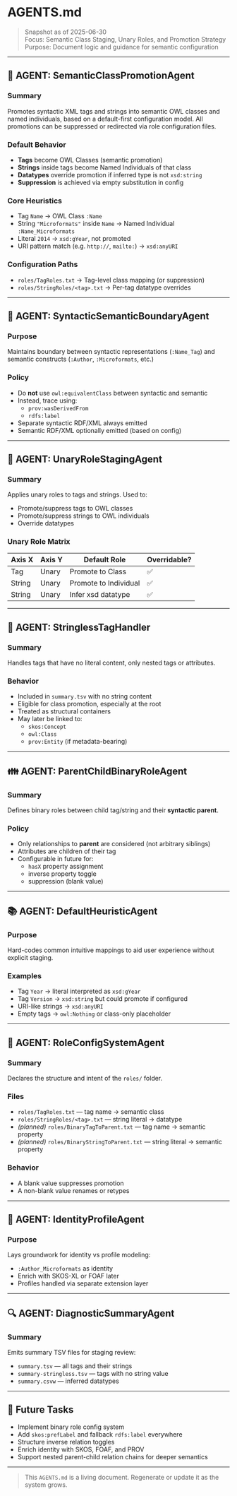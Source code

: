# AGENTS.md

> Snapshot as of 2025-06-30  
> Focus: Semantic Class Staging, Unary Roles, and Promotion Strategy  
> Purpose: Document logic and guidance for semantic configuration

---

## 🧠 AGENT: SemanticClassPromotionAgent

### Summary
Promotes syntactic XML tags and strings into semantic OWL classes and named individuals, based on a default-first configuration model. All promotions can be suppressed or redirected via role configuration files.

### Default Behavior
- **Tags** become OWL Classes (semantic promotion)
- **Strings** inside tags become Named Individuals of that class
- **Datatypes** override promotion if inferred type is not `xsd:string`
- **Suppression** is achieved via empty substitution in config

### Core Heuristics
- Tag `Name` → OWL Class `:Name`
- String `"Microformats"` inside `Name` → Named Individual `:Name_Microformats`
- Literal `2014` → `xsd:gYear`, not promoted
- URI pattern match (e.g. `http://`, `mailto:`) → `xsd:anyURI`

### Configuration Paths
- `roles/TagRoles.txt` → Tag-level class mapping (or suppression)
- `roles/StringRoles/<tag>.txt` → Per-tag datatype overrides

---

## 🧱 AGENT: SyntacticSemanticBoundaryAgent

### Purpose
Maintains boundary between syntactic representations (`:Name_Tag`) and semantic constructs (`:Author`, `:Microformats`, etc.)

### Policy
- Do **not** use `owl:equivalentClass` between syntactic and semantic
- Instead, trace using:
  - `prov:wasDerivedFrom`
  - `rdfs:label`
- Separate syntactic RDF/XML always emitted
- Semantic RDF/XML optionally emitted (based on config)

---

## 🔄 AGENT: UnaryRoleStagingAgent

### Summary
Applies unary roles to tags and strings. Used to:
- Promote/suppress tags to OWL classes
- Promote/suppress strings to OWL individuals
- Override datatypes

### Unary Role Matrix
| Axis X     | Axis Y     | Default Role         | Overridable? |
|------------|------------|----------------------|--------------|
| Tag        | Unary      | Promote to Class     | ✅            |
| String     | Unary      | Promote to Individual| ✅            |
| String     | Unary      | Infer xsd datatype   | ✅            |

---

## 🧱 AGENT: StringlessTagHandler

### Summary
Handles tags that have no literal content, only nested tags or attributes.

### Behavior
- Included in `summary.tsv` with no string content
- Eligible for class promotion, especially at the root
- Treated as structural containers
- May later be linked to:
  - `skos:Concept`
  - `owl:Class`
  - `prov:Entity` (if metadata-bearing)

---

## 👪 AGENT: ParentChildBinaryRoleAgent

### Summary
Defines binary roles between child tag/string and their **syntactic parent**.

### Policy
- Only relationships to **parent** are considered (not arbitrary siblings)
- Attributes are children of their tag
- Configurable in future for:
  - `hasX` property assignment
  - inverse property toggle
  - suppression (blank value)

---

## 📚 AGENT: DefaultHeuristicAgent

### Purpose
Hard-codes common intuitive mappings to aid user experience without explicit staging.

### Examples
- Tag `Year` → literal interpreted as `xsd:gYear`
- Tag `Version` → `xsd:string` but could promote if configured
- URI-like strings → `xsd:anyURI`
- Empty tags → `owl:Nothing` or class-only placeholder

---

## 🔧 AGENT: RoleConfigSystemAgent

### Summary
Declares the structure and intent of the `roles/` folder.

### Files
- `roles/TagRoles.txt` — tag name → semantic class
- `roles/StringRoles/<tag>.txt` — string literal → datatype
- *(planned)* `roles/BinaryTagToParent.txt` — tag name → semantic property
- *(planned)* `roles/BinaryStringToParent.txt` — string literal → semantic property

### Behavior
- A blank value suppresses promotion
- A non-blank value renames or retypes

---

## 🧩 AGENT: IdentityProfileAgent

### Purpose
Lays groundwork for identity vs profile modeling:
- `:Author_Microformats` as identity
- Enrich with SKOS-XL or FOAF later
- Profiles handled via separate extension layer

---

## 🔍 AGENT: DiagnosticSummaryAgent

### Summary
Emits summary TSV files for staging review:
- `summary.tsv` — all tags and their strings
- `summary-stringless.tsv` — tags with no string value
- `summary.csvw` — inferred datatypes

---

## 🧠 Future Tasks

- Implement binary role config system
- Add `skos:prefLabel` and fallback `rdfs:label` everywhere
- Structure inverse relation toggles
- Enrich identity with SKOS, FOAF, and PROV
- Support nested parent-child relation chains for deeper semantics

---

> This `AGENTS.md` is a living document. Regenerate or update it as the system grows.
